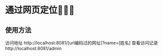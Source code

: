 # 通过网页定位
## 使用方法
访问地址 http://localhost:8081/[url编码过的网址]?name=[姓名]
查看访问记录 http://localhost:8081/admin